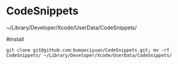 CodeSnippets
============

~/Library/Developer/Xcode/UserData/CodeSnippets/

#install
```
git clone git@github.com:bumaociyuan/CodeSnippets.git; mv -rf CodeSnippets/ ~/Library/Developer/Xcode/UserData/CodeSnippets/
```
